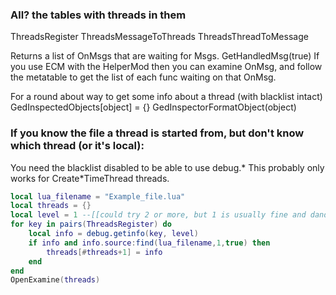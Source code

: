 ### All? the tables with threads in them
ThreadsRegister
ThreadsMessageToThreads
ThreadsThreadToMessage

Returns a list of OnMsgs that are waiting for Msgs.
GetHandledMsg(true)
If you use ECM with the HelperMod then you can examine OnMsg, and follow the metatable to get the list of each func waiting on that OnMsg.

For a round about way to get some info about a thread (with blacklist intact)
GedInspectedObjects[object] = {}
GedInspectorFormatObject(object)

### If you know the file a thread is started from, but don't know which thread (or it's local):
You need the blacklist disabled to be able to use debug.*
This probably only works for Create*TimeThread threads.
```lua
local lua_filename = "Example_file.lua"
local threads = {}
local level = 1 --[[could try 2 or more, but 1 is usually fine and dandy.--]]
for key in pairs(ThreadsRegister) do
	local info = debug.getinfo(key, level)
	if info and info.source:find(lua_filename,1,true) then
		threads[#threads+1] = info
	end
end
OpenExamine(threads)
```